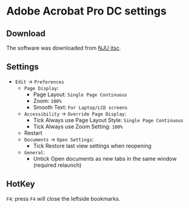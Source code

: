 # Adobe Acrobat Pro DC settings

## Download

The software was downloaded from [NJU itsc](https://itsc.nju.edu.cn/zbrj/list.htm).

## Settings

- `Edit` -> `Preferences`
  - `Page Display`:
    - Page Layout: `Single Page Continuous`
    - Zoom: `100%`
    - Smooth Text: `For Laptop/LCD screens`
  - `Accessibility` -> `Override Page Display`:
    - Tick Always use Page Layout Style: `Single Page Continuous`
    - Tick Always use Zoom Setting: `100%`
  - Restart
  - `Documents` -> `Open Settings`:
    - Tick Restore last view settings when reopening
  - `General`:
    - Untick Open documents as new tabs in the same window (required relaunch)

## HotKey

`F4`: press `F4` will close the leftside bookmarks.
